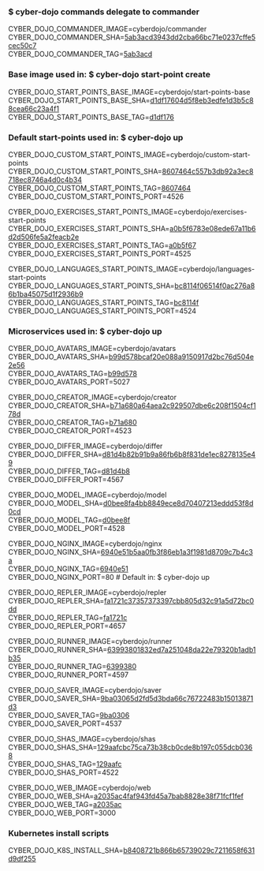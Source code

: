 ### $ cyber-dojo commands delegate to commander

CYBER_DOJO_COMMANDER_IMAGE=cyberdojo/commander  
CYBER_DOJO_COMMANDER_SHA=[5ab3acd3943dd2cba66bc71e0237cffe5cec50c7](https://github.com/cyber-dojo/commander/commit/5ab3acd3943dd2cba66bc71e0237cffe5cec50c7)  
CYBER_DOJO_COMMANDER_TAG=[5ab3acd](https://hub.docker.com/layers/cyberdojo/commander/5ab3acd/images/sha256-d93ee310a90c795f0a1ccb92fd1dc61706291ca1196008a1ebe26ffeff0c3570)  

### Base image used in: $ cyber-dojo start-point create

CYBER_DOJO_START_POINTS_BASE_IMAGE=cyberdojo/start-points-base  
CYBER_DOJO_START_POINTS_BASE_SHA=[d1df17604d5f8eb3edfe1d3b5c88cea66c23a4f1](https://github.com/cyber-dojo/start-points-base/commit/d1df17604d5f8eb3edfe1d3b5c88cea66c23a4f1)  
CYBER_DOJO_START_POINTS_BASE_TAG=[d1df176](https://hub.docker.com/layers/cyberdojo/start-points-base/d1df176/images/sha256-553d041c186b9fc5711ed06f56d163687d9c5d3dd982a53d6656c821a8f1b773)  

### Default start-points used in: $ cyber-dojo up

CYBER_DOJO_CUSTOM_START_POINTS_IMAGE=cyberdojo/custom-start-points  
CYBER_DOJO_CUSTOM_START_POINTS_SHA=[8607464c557b3db92a3ec8718ec8746a4d0c4b34](https://github.com/cyber-dojo/custom-start-points/commit/8607464c557b3db92a3ec8718ec8746a4d0c4b34)  
CYBER_DOJO_CUSTOM_START_POINTS_TAG=[8607464](https://hub.docker.com/layers/cyberdojo/custom-start-points/8607464/images/sha256-2a15085dc417b3900e443eea24f3c18dde0a9df18d60fd6e171fcd075b0c4a3f)  
CYBER_DOJO_CUSTOM_START_POINTS_PORT=4526

CYBER_DOJO_EXERCISES_START_POINTS_IMAGE=cyberdojo/exercises-start-points  
CYBER_DOJO_EXERCISES_START_POINTS_SHA=[a0b5f6783e08ede67a11b6d2d506fe5a2feacb2e](https://github.com/cyber-dojo/exercises-start-points/commit/a0b5f6783e08ede67a11b6d2d506fe5a2feacb2e)  
CYBER_DOJO_EXERCISES_START_POINTS_TAG=[a0b5f67](https://hub.docker.com/layers/cyberdojo/exercises-start-points/a0b5f67/images/sha256-7bda9df93021f73c96c896a8e69b886cae06aaacad2060daa06dc35f0ee969ad)  
CYBER_DOJO_EXERCISES_START_POINTS_PORT=4525

CYBER_DOJO_LANGUAGES_START_POINTS_IMAGE=cyberdojo/languages-start-points  
CYBER_DOJO_LANGUAGES_START_POINTS_SHA=[bc8114f06514f0ac276a86b1ba45075d1f2936b9](https://github.com/cyber-dojo/languages-start-points/commit/bc8114f06514f0ac276a86b1ba45075d1f2936b9)  
CYBER_DOJO_LANGUAGES_START_POINTS_TAG=[bc8114f](https://hub.docker.com/layers/cyberdojo/languages-start-points/bc8114f/images/sha256-39c8bd18c57efc621591caab6619782f7561776f5db551d7dd5daf7e94ccc04b)  
CYBER_DOJO_LANGUAGES_START_POINTS_PORT=4524

### Microservices used in: $ cyber-dojo up

CYBER_DOJO_AVATARS_IMAGE=cyberdojo/avatars  
CYBER_DOJO_AVATARS_SHA=[b99d578bcaf20e088a9150917d2bc76d504e2e56](https://github.com/cyber-dojo/avatars/commit/b99d578bcaf20e088a9150917d2bc76d504e2e56)  
CYBER_DOJO_AVATARS_TAG=[b99d578](https://hub.docker.com/layers/cyberdojo/avatars/b99d578/images/sha256-71c58279b4c3bfef47cdc11d78f736cc99f3a8af9ec80e864824211c4f91d29f)  
CYBER_DOJO_AVATARS_PORT=5027

CYBER_DOJO_CREATOR_IMAGE=cyberdojo/creator  
CYBER_DOJO_CREATOR_SHA=[b71a680a64aea2c929507dbe6c208f1504cf178d](https://github.com/cyber-dojo/creator/commit/b71a680a64aea2c929507dbe6c208f1504cf178d)  
CYBER_DOJO_CREATOR_TAG=[b71a680](https://hub.docker.com/layers/cyberdojo/creator/b71a680/images/sha256-b1e81acfeb0db0639149ff68f7ee16c3da6e2ea4cb3a6ae4edd80ffc757e7cf8)  
CYBER_DOJO_CREATOR_PORT=4523

CYBER_DOJO_DIFFER_IMAGE=cyberdojo/differ  
CYBER_DOJO_DIFFER_SHA=[d81d4b82b91b9a86fb6b8f831de1ec8278135e49](https://github.com/cyber-dojo/differ/commit/d81d4b82b91b9a86fb6b8f831de1ec8278135e49)  
CYBER_DOJO_DIFFER_TAG=[d81d4b8](https://hub.docker.com/layers/cyberdojo/differ/d81d4b8/images/sha256-c754fedc972b2253faee66913d12b8c2ee5729c6f335d72539024af586c5c682)  
CYBER_DOJO_DIFFER_PORT=4567

CYBER_DOJO_MODEL_IMAGE=cyberdojo/model  
CYBER_DOJO_MODEL_SHA=[d0bee8fa4bb8849ece8d70407213eddd53f8d0cd](https://github.com/cyber-dojo/model/commit/d0bee8fa4bb8849ece8d70407213eddd53f8d0cd)  
CYBER_DOJO_MODEL_TAG=[d0bee8f](https://hub.docker.com/layers/cyberdojo/model/d0bee8f/images/sha256-f452bd20fac48aaa05370c9a65a98b17ecaa8098360b3dd82203726b4846a911)  
CYBER_DOJO_MODEL_PORT=4528

CYBER_DOJO_NGINX_IMAGE=cyberdojo/nginx  
CYBER_DOJO_NGINX_SHA=[6940e51b5aa0fb3f86eb1a3f1981d8709c7b4c3a](https://github.com/cyber-dojo/nginx/commit/6940e51b5aa0fb3f86eb1a3f1981d8709c7b4c3a)  
CYBER_DOJO_NGINX_TAG=[6940e51](https://hub.docker.com/layers/cyberdojo/nginx/6940e51/images/sha256-016203d894b3d083436441103a52cf8ef642a2742754c031fa1a7a458929b9e5)  
CYBER_DOJO_NGINX_PORT=80 # Default in: $ cyber-dojo up

CYBER_DOJO_REPLER_IMAGE=cyberdojo/repler  
CYBER_DOJO_REPLER_SHA=[fa1721c37357373397cbb805d32c91a5d72bc0dd](https://github.com/cyber-dojo/repler/commit/fa1721c37357373397cbb805d32c91a5d72bc0dd)  
CYBER_DOJO_REPLER_TAG=[fa1721c](https://hub.docker.com/layers/cyberdojo/repler/fa1721c/images/sha256-0467b1ffb64e69fc9df3db0ef2f0fe50ff3c458c0ad0d9172541cad9e9184059)  
CYBER_DOJO_REPLER_PORT=4657

CYBER_DOJO_RUNNER_IMAGE=cyberdojo/runner  
CYBER_DOJO_RUNNER_SHA=[63993801832ed7a251048da22e79320b1adb1b35](https://github.com/cyber-dojo/runner/commit/63993801832ed7a251048da22e79320b1adb1b35)  
CYBER_DOJO_RUNNER_TAG=[6399380](https://hub.docker.com/layers/cyberdojo/runner/6399380/images/sha256-d8eeb0c651da1f3d76e18883919d6d49540937aa0dd2a838d491ad3695d5e756)  
CYBER_DOJO_RUNNER_PORT=4597

CYBER_DOJO_SAVER_IMAGE=cyberdojo/saver  
CYBER_DOJO_SAVER_SHA=[9ba03065d2fd5d3bda66c76722483b15013871d3](https://github.com/cyber-dojo/saver/commit/9ba03065d2fd5d3bda66c76722483b15013871d3)  
CYBER_DOJO_SAVER_TAG=[9ba0306](https://hub.docker.com/layers/cyberdojo/saver/9ba0306/images/sha256-d5b4b493b96a407d46d2ca3af0bb4e9ffd225df78a5aed105224e4120b3b9814)  
CYBER_DOJO_SAVER_PORT=4537

CYBER_DOJO_SHAS_IMAGE=cyberdojo/shas  
CYBER_DOJO_SHAS_SHA=[129aafcbc75ca73b38cb0cde8b197c055dcb0368](https://github.com/cyber-dojo/shas/commit/129aafcbc75ca73b38cb0cde8b197c055dcb0368)  
CYBER_DOJO_SHAS_TAG=[129aafc](https://hub.docker.com/layers/cyberdojo/shas/129aafc/images/sha256-389e0852ddb75d2b5cbb06655a7d3358e26194f37b67289099a6be45d72e8097)  
CYBER_DOJO_SHAS_PORT=4522

CYBER_DOJO_WEB_IMAGE=cyberdojo/web  
CYBER_DOJO_WEB_SHA=[a2035ac4faf943fd45a7bab8828e38f71fcf1fef](https://github.com/cyber-dojo/web/commit/a2035ac4faf943fd45a7bab8828e38f71fcf1fef)  
CYBER_DOJO_WEB_TAG=[a2035ac](https://hub.docker.com/layers/cyberdojo/web/a2035ac/images/sha256-62fc9cad28240b02befc0904b3a9608b612144e3c53551ca1d11c5203c7e054c)  
CYBER_DOJO_WEB_PORT=3000

### Kubernetes install scripts
CYBER_DOJO_K8S_INSTALL_SHA=[b8408721b866b65739029c7211658f631d9df255](https://github.com/cyber-dojo/k8s-install/commit/b8408721b866b65739029c7211658f631d9df255)  
